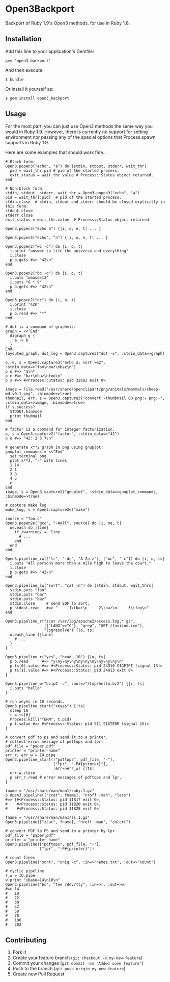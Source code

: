 # Open3Backport

Backport of Ruby 1.9's Open3 methods, for use in Ruby 1.8.

## Installation

Add this line to your application's Gemfile:

    gem 'open3_backport'

And then execute:

    $ bundle

Or install it yourself as:

    $ gem install open3_backport

## Usage

For the most part, you can just use Open3 methods the same way you would in
Ruby 1.9. However, there is currently no support for setting environment nor
passing any of the special options that Process.spawn supports in Ruby 1.9.

Here are some examples that should work fine...

    # Block form:
    Open3.popen3("echo", "a") do |stdin, stdout, stderr, wait_thr|
      pid = wait_thr.pid # pid of the started process.
      exit_status = wait_thr.value # Process::Status object returned.
    end

    # Non-block form:
    stdin, stdout, stderr, wait_thr = Open3.popen3("echo", "a")
    pid = wait_thr[:pid]  # pid of the started process.
    stdin.close  # stdin, stdout and stderr should be closed explicitly in this form.
    stdout.close
    stderr.close
    exit_status = wait_thr.value  # Process::Status object returned.

    Open3.popen3("echo a") {|i, o, e, t| ... }

    Open3.popen3("echo", "a") {|i, o, e, t| ... }

    Open3.popen2("wc -c") do |i, o, t|
      i.print "answer to life the universe and everything"
      i.close
      p o.gets #=> "42\n"
    end

    Open3.popen2("bc -q") do |i, o, t|
      i.puts "obase=13"
      i.puts "6 * 9"
      p o.gets #=> "42\n"
    end

    Open3.popen2("dc") do |i, o, t|
      i.print "42P"
      i.close
      p o.read #=> "*"
    end

    # dot is a command of graphviz.
    graph = <<'End'
      digraph g {
      	a -> b
      }
    End
    layouted_graph, dot_log = Open3.capture3("dot -v", :stdin_data=>graph)

    o, e, s = Open3.capture3("echo a; sort >&2", :stdin_data=>"foo\nbar\nbaz\n")
    p o #=> "a\n"
    p e #=> "bar\nbaz\nfoo\n"
    p s #=> #<Process::Status: pid 32682 exit 0>

    image = File.read("/usr/share/openclipart/png/animals/mammals/sheep-md-v0.1.png", :binmode=>true)
    thumnail, err, s = Open3.capture3("convert -thumbnail 80 png:- png:-", :stdin_data=>image, :binmode=>true)
    if s.success?
      STDOUT.binmode
      print thumnail
    end

    # factor is a command for integer factorization.
    o, s = Open3.capture2("factor", :stdin_data=>"42")
    p o #=> "42: 2 3 7\n"

    # generate x**2 graph in png using gnuplot.
    gnuplot_commands = <<"End"
      set terminal png
      plot x**2, "-" with lines
      1 14
      2 1
      3 8
      4 5
      e
    End
    image, s = Open3.capture2("gnuplot", :stdin_data=>gnuplot_commands, :binmode=>true)

    # capture make log
    make_log, s = Open3.capture2e("make")

    source = "foo.c"
    Open3.popen2e("gcc", "-Wall", source) do |i, oe, t|
      oe.each do |line|
        if /warning/ =~ line
          # ...
        end
      end
    end

    Open3.pipeline_rw(["tr", "-dc", "A-Za-z"], ["wc", "-c"]) do |i, o, ts|
      i.puts "All persons more than a mile high to leave the court."
      i.close
      p o.gets #=> "42\n"
    end

    Open3.pipeline_rw("sort", "cat -n") do |stdin, stdout, wait_thrs|
      stdin.puts "foo"
      stdin.puts "bar"
      stdin.puts "baz"
      stdin.close     # send EOF to sort.
      p stdout.read   #=> "     1\tbar\n     2\tbaz\n     3\tfoo\n"
    end

    Open3.pipeline_r("zcat /var/log/apache2/access.log.*.gz",
                     [{"LANG"=>"C"}, "grep", "GET /favicon.ico"],
                     "logresolve") {|o, ts|
      o.each_line {|line|
        # ...
      }
    }

    Open3.pipeline_r("yes", "head -10") {|o, ts|
      p o.read      #=> "y\ny\ny\ny\ny\ny\ny\ny\ny\ny\n"
      p ts[0].value #=> #<Process::Status: pid 24910 SIGPIPE (signal 13)>
      p ts[1].value #=> #<Process::Status: pid 24913 exit 0>
    }

    Open3.pipeline_w("bzip2 -c", :out=>"/tmp/hello.bz2") {|i, ts|
      i.puts "hello"
    }

    # run xeyes in 10 seconds.
    Open3.pipeline_start("xeyes") {|ts|
      sleep 10
      t = ts[0]
      Process.kill("TERM", t.pid)
      p t.value #=> #<Process::Status: pid 911 SIGTERM (signal 15)>
    }

    # convert pdf to ps and send it to a printer.
    # collect error message of pdftops and lpr.
    pdf_file = "paper.pdf"
    printer = "printer-name"
    err_r, err_w = IO.pipe
    Open3.pipeline_start(["pdftops", pdf_file, "-"],
                         ["lpr", "-P#{printer}"],
                         :err=>err_w) {|ts|
      err_w.close
      p err_r.read # error messages of pdftops and lpr.
    }

    fname = "/usr/share/man/man1/ruby.1.gz"
    p Open3.pipeline(["zcat", fname], "nroff -man", "less")
    #=> [#<Process::Status: pid 11817 exit 0>,
    #    #<Process::Status: pid 11820 exit 0>,
    #    #<Process::Status: pid 11828 exit 0>]

    fname = "/usr/share/man/man1/ls.1.gz"
    Open3.pipeline(["zcat", fname], "nroff -man", "colcrt")

    # convert PDF to PS and send to a printer by lpr
    pdf_file = "paper.pdf"
    printer = "printer-name"
    Open3.pipeline(["pdftops", pdf_file, "-"],
                   ["lpr", "-P#{printer}"])

    # count lines
    Open3.pipeline("sort", "uniq -c", :in=>"names.txt", :out=>"count")

    # cyclic pipeline
    r,w = IO.pipe
    w.print "ibase=14\n10\n"
    Open3.pipeline("bc", "tee /dev/tty", :in=>r, :out=>w)
    #=> 14
    #   18
    #   22
    #   30
    #   42
    #   58
    #   78
    #   106
    #   202


## Contributing

1. Fork it
2. Create your feature branch (`git checkout -b my-new-feature`)
3. Commit your changes (`git commit -am 'Added some feature'`)
4. Push to the branch (`git push origin my-new-feature`)
5. Create new Pull Request
